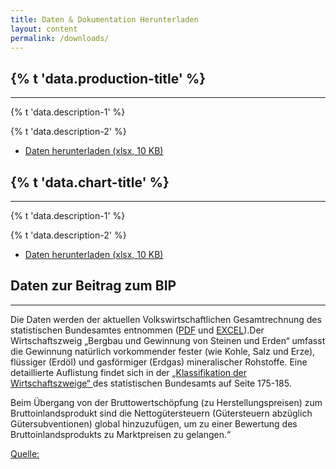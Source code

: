 ```yaml
---
title: Daten & Dokumentation Herunterladen
layout: content
permalink: /downloads/
---
```


<div id="federal_production">
  <h2>{% t 'data.production-title' %}</h2>
  <hr/>
  <p>{% t 'data.description-1' %}</p>
  <p class="downloads-download_links-intro">
    {% t 'data.description-2' %}
    <ul class="downloads-download_links">
      <li><a href="{{site.baseurl_root}}/downloads/Datenbeispiel_Kohlenwasserstoffe_d-eiti.xlsx"><icon class="icon-cloud icon-padded"></icon>Daten herunterladen (xlsx, 10 KB)</a></li>
    </ul>
  </p>
</div>

<div id="production_chart">
  <h2>{% t 'data.chart-title' %}</h2>
  <hr/>
  <p>{% t 'data.description-1' %}</p>
  <p class="downloads-download_links-intro">
    {% t 'data.description-2' %}
    <ul class="downloads-download_links">
      <li><a href="{{site.baseurl_root}}/downloads/Datenbeispiel_Kohlenwasserstoffe_d-eiti.xlsx"><icon class="icon-cloud icon-padded"></icon>Daten herunterladen (xlsx, 10 KB)</a></li>
    </ul>
  </p>
</div>

<div id="bip">
  <h2>Daten zur Beitrag zum BIP</h2>
  <hr/>
  <p>
    Die Daten werden der aktuellen Volkswirtschaftlichen Gesamtrechnung des statistischen Bundesamtes entnommen (<a href="https://www.destatis.de/DE/Publikationen/Thematisch/VolkswirtschaftlicheGesamtrechnungen/Inlandsprodukt/InlandsproduktsberechnungEndgueltigPDF_2180140.pdf?__blob=publicationFile">PDF</a> und
    <a href="https://www.destatis.de/DE/Publikationen/Thematisch/VolkswirtschaftlicheGesamtrechnungen/Inlandsprodukt/InlandsproduktsberechnungEndgueltigXLS_2180140.xlsx?__blob=publicationFile"> EXCEL</a>).Der Wirtschaftszweig „Bergbau und Gewinnung von Steinen und Erden“ umfasst die Gewinnung natürlich vorkommender fester (wie Kohle, Salz und Erze), flüssiger (Erdöl) und gasförmiger (Erdgas) mineralischer Rohstoffe.  Eine detaillierte Auflistung findet sich in der <a href="https://www.destatis.de/DE/Publikationen/Verzeichnis/KlassifikationWZ08_3100100089004.pdf;jsessionid=0CEA093B5E7B3662C7D0F71426EA900A.cae3?__blob=publicationFile">„Klassifikation der Wirtschaftszweige“ </a> des statistischen Bundesamts auf Seite 175-185.
  </p>
   <p>
     Beim Übergang von der Bruttowertschöpfung (zu Herstellungspreisen) zum Bruttoinlandsprodukt sind die Nettogütersteuern (Gütersteuern abzüglich Gütersubventionen) global hinzuzufügen, um zu einer Bewertung des Bruttoinlandsprodukts zu Marktpreisen zu gelangen.“
   </p>
   <p>
   <a href="https://www.destatis.de/DE/ZahlenFakten/GesamtwirtschaftUmwelt/VGR/Glossar/Bruttowertschoepfung.html">Quelle:</a></p>
</div>
